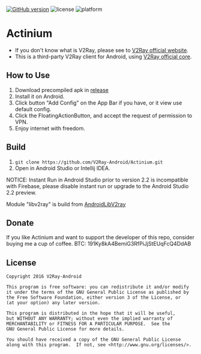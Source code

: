 [![GitHub version](https://badge.fury.io/gh/V2Ray-Android%2FActinium.svg)](https://github.com/V2Ray-Android/Actinium/releases) ![license](http://img.shields.io/badge/license-GPLv3-brightgreen.svg) ![platform](http://img.shields.io/badge/platform-Android-blue.svg)
# Actinium

* If you don't know what is V2Ray, please see to [V2Ray official website](http://www.v2ray.com).
* This is a third-party V2Ray client for Android, using [V2Ray official core](https://github.com/v2ray/v2ray-core).

## How to Use

1. Download precompiled apk in [release](https://github.com/V2Ray-Android/Actinium/releases)
2. Install it on Android.
3. Click button "Add Config" on the App Bar if you have, or it view use default config.
4. Click the FloatingActionButton, and accept the request of permission to VPN.
5. Enjoy internet with freedom.

## Build

1. `git clone https://github.com/V2Ray-Android/Actinium.git`
3. Open in Android Studio or Intellij IDEA.

NOTICE: Instant Run in Android Studio prior to version 2.2 is incompatible with Firebase, please disable instant run or upgrade to the Android Studio 2.2 preview.

Module "libv2ray" is build from [AndroidLibV2ray](https://github.com/V2Ray-Android/AndroidLibV2ray)

## Donate

If you like Actinium and want to support the developer of this repo, consider buying me a cup of coffee.
BTC: 191Ky8kA4BemiG3RfPiJjStEUqFcQ4DdAB

## License
```
Copyright 2016 V2Ray-Android

This program is free software: you can redistribute it and/or modify
it under the terms of the GNU General Public License as published by
the Free Software Foundation, either version 3 of the License, or
(at your option) any later version.

This program is distributed in the hope that it will be useful,
but WITHOUT ANY WARRANTY; without even the implied warranty of
MERCHANTABILITY or FITNESS FOR A PARTICULAR PURPOSE.  See the
GNU General Public License for more details.

You should have received a copy of the GNU General Public License
along with this program.  If not, see <http://www.gnu.org/licenses/>.
```